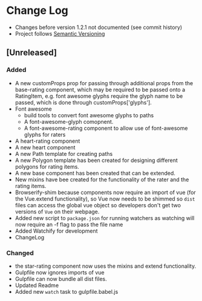 # Change Log
- Changes before version 1.2.1 not documented (see commit history)
- Project follows [Semantic Versioning](http://semver.org/)

## [Unreleased]

### Added
- A new customProps prop for passing through additional props from the base-rating component, which may be required to be passed onto a RatingItem, e.g. font awesome glyphs require the glyph name to be passed, which is done through customProps['glyphs'].
- Font awesome
  - build tools to convert font awesome glyphs to paths
  - A font-awesome-glyph comopnent.
  - A font-awesome-rating component to allow use of font-awesome glyphs for  raters
- A heart-rating component
- A new heart component
- A new Path template for creating paths
- A new Polygon template has been created for designing different polygons for rating items.
- A new base component has been created that can be extended.
- New mixins have bee created for the functionality of the rater and the rating items.
- Browserify-shim because components now require an import of vue (for the Vue.extend functionality), so Vue now needs to be shimmed so `dist` files can access the global vue object so developers don't get two versions of `Vue` on their webpage.
- Added new script to `package.json` for running watchers as watching will now require an -f flag to pass the file name
- Added Watchify for development
- ChangeLog

### Changed
- the star-rating component now uses the mixins and extend functionality.
- Gulpfile now ignores imports of vue
- Gulpfile can now bundle all dist files.
- Updated Readme
- Added new `watch` task to gulpfile.babel.js


